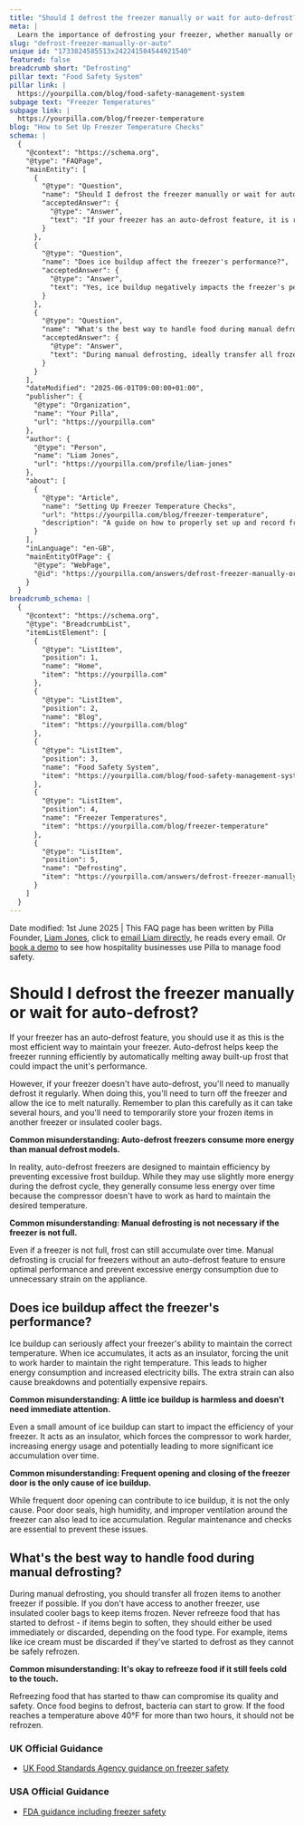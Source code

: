 ```yaml
---
title: "Should I defrost the freezer manually or wait for auto-defrost?"
meta: |
  Learn the importance of defrosting your freezer, whether manually or using auto-defrost, and how to handle food safely during the process.
slug: "defrost-freezer-manually-or-auto"
unique id: "1733824585513x242241504544921540"
featured: false
breadcrumb short: "Defrosting"
pillar text: "Food Safety System"
pillar link: |
  https://yourpilla.com/blog/food-safety-management-system
subpage text: "Freezer Temperatures"
subpage link: |
  https://yourpilla.com/blog/freezer-temperature
blog: "How to Set Up Freezer Temperature Checks"
schema: |
  {
    "@context": "https://schema.org",
    "@type": "FAQPage",
    "mainEntity": [
      {
        "@type": "Question",
        "name": "Should I defrost the freezer manually or wait for auto-defrost?",
        "acceptedAnswer": {
          "@type": "Answer",
          "text": "If your freezer has an auto-defrost feature, it is recommended to use it as this method is the most efficient at maintaining the freezer. Auto-defrost prevents excessive frost buildup which can impact efficiency. For freezers without this feature, manual defrosting is necessary. Switch off the freezer, allow ice to melt naturally, and ensure your frozen goods are temporarily stored elsewhere during the process."
        }
      },
      {
        "@type": "Question",
        "name": "Does ice buildup affect the freezer's performance?",
        "acceptedAnswer": {
          "@type": "Answer",
          "text": "Yes, ice buildup negatively impacts the freezer's performance by acting as an insulator. This forces the freezer to work harder to maintain the correct temperature, leading to higher energy consumption, increased electricity bills, and possibly expensive repairs."
        }
      },
      {
        "@type": "Question",
        "name": "What's the best way to handle food during manual defrosting?",
        "acceptedAnswer": {
          "@type": "Answer",
          "text": "During manual defrosting, ideally transfer all frozen items to another freezer. If this isn’t possible, use insulated cooler bags to keep items frozen. Never refreeze food that has started to defrost. Items like ice cream should be discarded if they begin to melt."
        }
      }
    ],
    "dateModified": "2025-06-01T09:00:00+01:00",
    "publisher": {
      "@type": "Organization",
      "name": "Your Pilla",
      "url": "https://yourpilla.com"
    },
    "author": {
      "@type": "Person",
      "name": "Liam Jones",
      "url": "https://yourpilla.com/profile/liam-jones"
    },
    "about": [
      {
        "@type": "Article",
        "name": "Setting Up Freezer Temperature Checks",
        "url": "https://yourpilla.com/blog/freezer-temperature",
        "description": "A guide on how to properly set up and record freezer temperatures to ensure optimal freezer operation and safety."
      }
    ],
    "inLanguage": "en-GB",
    "mainEntityOfPage": {
      "@type": "WebPage",
      "@id": "https://yourpilla.com/answers/defrost-freezer-manually-or-auto"
    }
  }
breadcrumb_schema: |
  {
    "@context": "https://schema.org",
    "@type": "BreadcrumbList",
    "itemListElement": [
      {
        "@type": "ListItem",
        "position": 1,
        "name": "Home",
        "item": "https://yourpilla.com"
      },
      {
        "@type": "ListItem",
        "position": 2,
        "name": "Blog",
        "item": "https://yourpilla.com/blog"
      },
      {
        "@type": "ListItem",
        "position": 3,
        "name": "Food Safety System",
        "item": "https://yourpilla.com/blog/food-safety-management-system"
      },
      {
        "@type": "ListItem",
        "position": 4,
        "name": "Freezer Temperatures",
        "item": "https://yourpilla.com/blog/freezer-temperature"
      },
      {
        "@type": "ListItem",
        "position": 5,
        "name": "Defrosting",
        "item": "https://yourpilla.com/answers/defrost-freezer-manually-or-auto"
      }
    ]
  }
---
```


Date modified: 1st June 2025 | This FAQ page has been written by Pilla Founder, [Liam Jones](https://yourpilla.com/profile/liam-jones), click to [email Liam directly](https://mailto:liam@yourpilla.com/), he reads every email. Or [book a demo](https://calendly.com/pilla/demo) to see how hospitality businesses use Pilla to manage food safety.

# Should I defrost the freezer manually or wait for auto-defrost?

If your freezer has an auto-defrost feature, you should use it as this is the most efficient way to maintain your freezer. Auto-defrost helps keep the freezer running efficiently by automatically melting away built-up frost that could impact the unit's performance.

However, if your freezer doesn't have auto-defrost, you'll need to manually defrost it regularly. When doing this, you'll need to turn off the freezer and allow the ice to melt naturally. Remember to plan this carefully as it can take several hours, and you'll need to temporarily store your frozen items in another freezer or insulated cooler bags.

**Common misunderstanding: Auto-defrost freezers consume more energy than manual defrost models.**

In reality, auto-defrost freezers are designed to maintain efficiency by preventing excessive frost buildup. While they may use slightly more energy during the defrost cycle, they generally consume less energy over time because the compressor doesn't have to work as hard to maintain the desired temperature.

**Common misunderstanding: Manual defrosting is not necessary if the freezer is not full.**

Even if a freezer is not full, frost can still accumulate over time. Manual defrosting is crucial for freezers without an auto-defrost feature to ensure optimal performance and prevent excessive energy consumption due to unnecessary strain on the appliance.

## Does ice buildup affect the freezer's performance?

Ice buildup can seriously affect your freezer's ability to maintain the correct temperature. When ice accumulates, it acts as an insulator, forcing the unit to work harder to maintain the right temperature. This leads to higher energy consumption and increased electricity bills. The extra strain can also cause breakdowns and potentially expensive repairs.

**Common misunderstanding: A little ice buildup is harmless and doesn't need immediate attention.**

Even a small amount of ice buildup can start to impact the efficiency of your freezer. It acts as an insulator, which forces the compressor to work harder, increasing energy usage and potentially leading to more significant ice accumulation over time.

**Common misunderstanding: Frequent opening and closing of the freezer door is the only cause of ice buildup.**

While frequent door opening can contribute to ice buildup, it is not the only cause. Poor door seals, high humidity, and improper ventilation around the freezer can also lead to ice accumulation. Regular maintenance and checks are essential to prevent these issues.

## What's the best way to handle food during manual defrosting?

During manual defrosting, you should transfer all frozen items to another freezer if possible. If you don't have access to another freezer, use insulated cooler bags to keep items frozen. Never refreeze food that has started to defrost - if items begin to soften, they should either be used immediately or discarded, depending on the food type. For example, items like ice cream must be discarded if they've started to defrost as they cannot be safely refrozen.

**Common misunderstanding: It's okay to refreeze food if it still feels cold to the touch.**

Refreezing food that has started to thaw can compromise its quality and safety. Once food begins to defrost, bacteria can start to grow. If the food reaches a temperature above 40°F for more than two hours, it should not be refrozen.

### UK Official Guidance

-   [UK Food Standards Agency guidance on freezer safety](https://www.food.gov.uk/safety-hygiene/how-to-chill-freeze-and-defrost-food-safely)

### USA Official Guidance

-   [FDA guidance including freezer safety](https://www.fda.gov/consumers/consumer-updates/are-you-storing-food-safely)